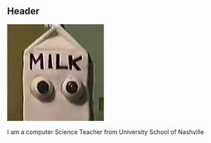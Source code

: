 
## Header


![this is a milk jug](images/milk.jpg)


I am a computer Science Teacher from University School of Nashville

